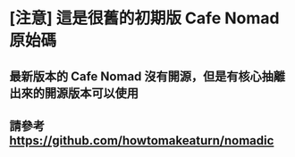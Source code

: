 # [注意] 這是很舊的初期版 Cafe Nomad 原始碼

## 最新版本的 Cafe Nomad 沒有開源，但是有核心抽離出來的開源版本可以使用

## 請參考 https://github.com/howtomakeaturn/nomadic
